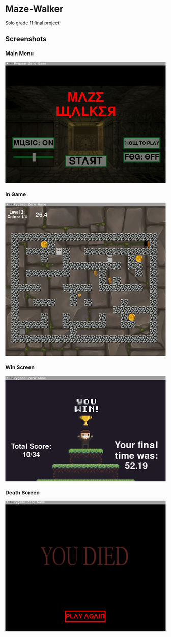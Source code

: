 # Maze-Walker

Solo grade 11 final project.

## Screenshots

### Main Menu

![main menu screenshot](screenshots/main-menu.png)

### In Game

![in game screenshot](screenshots/in-game.png)

### Win Screen

![win screenshot](screenshots/win.png)

### Death Screen

![death screenshot](screenshots/death.png)